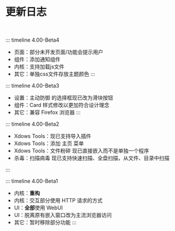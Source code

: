 # 更新日志

<br>

::: timeline 4.00-Beta4
- 页面：部分未开发页面/功能会提示用户
- 组件：添加通知组件
- 内核：支持加载js文件
- 其它：单独css文件存放主题颜色
:::

::: timeline 4.00-Beta3
- 设置：主动防御 的选择框现已改为滑块按钮
- 组件：Card 样式修改以更加符合设计理念
- 其它：兼容 Firefox 浏览器
:::

::: timeline 4.00-Beta2
- Xdows Tools：现已支持导入插件
- Xdows Tools：添加 主页 菜单
- Xdows Tools：文件粉碎 现已直接嵌入而不是单独一个程序
- 杀毒：扫描病毒 现已支持快速扫描、全盘扫描，从文件、目录中扫描

:::

::: timeline 4.00-Beta1
- 内核：**重构**
- 内核：交互部分使用 HTTP 请求的方式
- UI：**全部**使用 WebUI
- UI：脱离原有嵌入窗口改为主流浏览器访问
- 其它：暂时移除部分功能
:::
